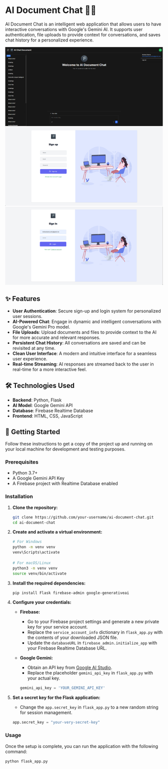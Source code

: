 # AI Document Chat 📄🤖

AI Document Chat is an intelligent web application that allows users to have interactive conversations with Google's Gemini AI. It supports user authentication, file uploads to provide context for conversations, and saves chat history for a personalized experience.

![AI Chat Interface](img/chat.png)
![AI Chat Interface](img/signup.png)
![AI Chat Interface](img/login.png)

## ✨ Features

- **User Authentication**: Secure sign-up and login system for personalized user sessions.
- **AI-Powered Chat**: Engage in dynamic and intelligent conversations with Google's Gemini Pro model.
- **File Uploads**: Upload documents and files to provide context to the AI for more accurate and relevant responses.
- **Persistent Chat History**: All conversations are saved and can be revisited at any time.
- **Clean User Interface**: A modern and intuitive interface for a seamless user experience.
- **Real-time Streaming**: AI responses are streamed back to the user in real-time for a more interactive feel.

## 🛠️ Technologies Used

- **Backend**: Python, Flask
- **AI Model**: Google Gemini API
- **Database**: Firebase Realtime Database
- **Frontend**: HTML, CSS, JavaScript

## 🚀 Getting Started

Follow these instructions to get a copy of the project up and running on your local machine for development and testing purposes.

### Prerequisites

- Python 3.7+
- A Google Gemini API Key
- A Firebase project with Realtime Database enabled

### Installation

1.  **Clone the repository:**
    ```sh
    git clone https://github.com/your-username/ai-document-chat.git
    cd ai-document-chat
    ```

2.  **Create and activate a virtual environment:**
    ```sh
    # For Windows
    python -m venv venv
    venv\Scripts\activate

    # For macOS/Linux
    python3 -m venv venv
    source venv/bin/activate
    ```

3.  **Install the required dependencies:**
    ```sh
    pip install Flask firebase-admin google-generativeai
    ```

4.  **Configure your credentials:**

    *   **Firebase:**
        *   Go to your Firebase project settings and generate a new private key for your service account.
        *   Replace the `service_account_info` dictionary in `flask_app.py` with the contents of your downloaded JSON file.
        *   Update the `databaseURL` in `firebase_admin.initialize_app` with your Firebase Realtime Database URL.

    *   **Google Gemini:**
        *   Obtain an API key from [Google AI Studio](https://aistudio.google.com/app/apikey).
        *   Replace the placeholder `gemini_api_key` in `flask_app.py` with your actual key.

        ```python
        gemini_api_key = 'YOUR_GEMINI_API_KEY'
        ```

5.  **Set a secret key for the Flask application:**
    *   Change the `app.secret_key` in `flask_app.py` to a new random string for session management.
    ```python
    app.secret_key = "your-very-secret-key"
    ```

### Usage

Once the setup is complete, you can run the application with the following command:

```sh
python flask_app.py
